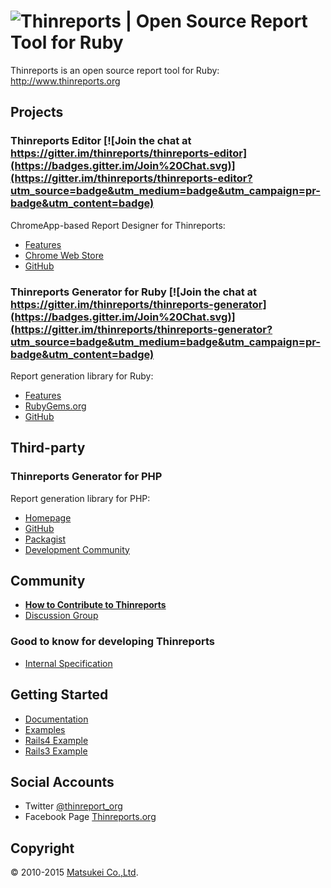 # ![Thinreports | Open Source Report Tool for Ruby](http://www.thinreports.org/assets/logos/thinreports-logo.svg)

Thinreports is an open source report tool for Ruby:
http://www.thinreports.org

## Projects

### Thinreports Editor [![Join the chat at https://gitter.im/thinreports/thinreports-editor](https://badges.gitter.im/Join%20Chat.svg)](https://gitter.im/thinreports/thinreports-editor?utm_source=badge&utm_medium=badge&utm_campaign=pr-badge&utm_content=badge)

ChromeApp-based Report Designer for Thinreports:

  * [Features](http://www.thinreports.org/features/editor/)
  * [Chrome Web Store](https://chrome.google.com/webstore/detail/thinreports-editor/cdlcnnandndjkbbdcbpnjoimphmifkfn)
  * [GitHub](https://github.com/thinreports/thinreports-editor)

### Thinreports Generator for Ruby [![Join the chat at https://gitter.im/thinreports/thinreports-generator](https://badges.gitter.im/Join%20Chat.svg)](https://gitter.im/thinreports/thinreports-generator?utm_source=badge&utm_medium=badge&utm_campaign=pr-badge&utm_content=badge)

Report generation library for Ruby:

  * [Features](http://www.thinreports.org/features/generator/)
  * [RubyGems.org](https://rubygems.org/gems/thinreports)
  * [GitHub](https://github.com/thinreports/thinreports-generator)

## Third-party

### Thinreports Generator for PHP

Report generation library for PHP:

  * [Homepage](https://github.com/thinreports-php)
  * [GitHub](https://github.com/thinreports-php/thinreports-php)
  * [Packagist](https://packagist.org/packages/thinreports-php/thinreports-php)
  * [Development Community](https://gitter.im/thinreports-php/thinreports-php/dev)

## Community

  * [**How to Contribute to Thinreports**](https://github.com/thinreports/thinreports/wiki/How-to:-Contributing-to-Thinreports)
  * [Discussion Group](https://groups.google.com/forum/#!forum/thinreports)

### Good to know for developing Thinreports

  * [Internal Specification](https://github.com/thinreports/thinreports/wiki#internal-specification)

## Getting Started

  * [Documentation](http://www.thinreports.org/documentation/en/)
  * [Examples](https://github.com/thinreports/thinreports-examples)
  * [Rails4 Example](https://github.com/thinreports/thinreports-rails4-example)
  * [Rails3 Example](https://github.com/thinreports/thinreports-rails3-example)

## Social Accounts

  * Twitter [@thinreport_org](https://twitter.com/thinreports_org)
  * Facebook Page [Thinreports.org](https://www.facebook.com/Thinreports.org)

## Copyright

&copy; 2010-2015 [Matsukei Co.,Ltd](http://www.matsukei.co.jp).
